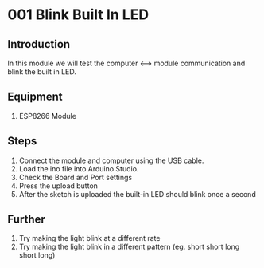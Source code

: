 # 001 Blink Built In LED

## Introduction
In this module we will test the computer <--> module communication and blink the built in LED.

## Equipment
1. ESP8266 Module

## Steps
1. Connect the module and computer using the USB cable.
1. Load the ino file into Arduino Studio.
1. Check the Board and Port settings
1. Press the upload button
1. After the sketch is uploaded the built-in LED should blink once a second

## Further
1. Try making the light blink at a different rate
1. Try making the light blink in a different pattern (eg. short short long short long)

